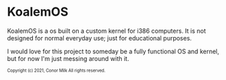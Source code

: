 # KoalemOS
KoalemOS is a os built on a custom kernel for i386 computers. It is not designed for normal everyday use; just for educational purposes.

I would love for this project to someday be a fully functional OS and kernel, but for now I'm just messing around with it.

<sub><sup>Copyright (c) 2021, Conor Milk
All rights reserved.</sup></sub>
